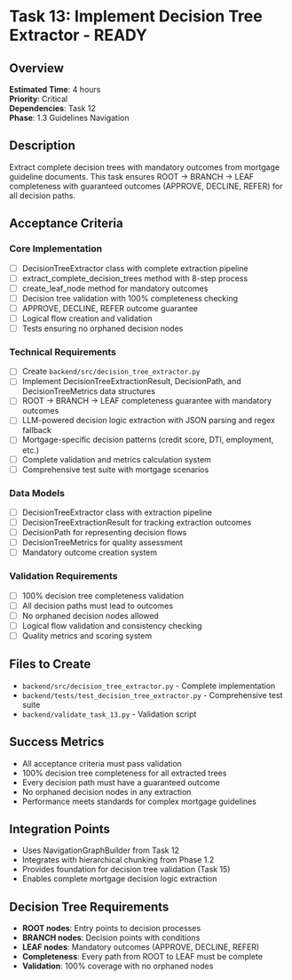 # Task 13: Implement Decision Tree Extractor - READY

## Overview
**Estimated Time**: 4 hours  
**Priority**: Critical  
**Dependencies**: Task 12  
**Phase**: 1.3 Guidelines Navigation

## Description
Extract complete decision trees with mandatory outcomes from mortgage guideline documents. This task ensures ROOT → BRANCH → LEAF completeness with guaranteed outcomes (APPROVE, DECLINE, REFER) for all decision paths.

## Acceptance Criteria

### Core Implementation
- [ ] DecisionTreeExtractor class with complete extraction pipeline
- [ ] extract_complete_decision_trees method with 8-step process
- [ ] create_leaf_node method for mandatory outcomes
- [ ] Decision tree validation with 100% completeness checking
- [ ] APPROVE, DECLINE, REFER outcome guarantee
- [ ] Logical flow creation and validation
- [ ] Tests ensuring no orphaned decision nodes

### Technical Requirements
- [ ] Create `backend/src/decision_tree_extractor.py`
- [ ] Implement DecisionTreeExtractionResult, DecisionPath, and DecisionTreeMetrics data structures
- [ ] ROOT → BRANCH → LEAF completeness guarantee with mandatory outcomes
- [ ] LLM-powered decision logic extraction with JSON parsing and regex fallback
- [ ] Mortgage-specific decision patterns (credit score, DTI, employment, etc.)
- [ ] Complete validation and metrics calculation system
- [ ] Comprehensive test suite with mortgage scenarios

### Data Models
- [ ] DecisionTreeExtractor class with extraction pipeline
- [ ] DecisionTreeExtractionResult for tracking extraction outcomes
- [ ] DecisionPath for representing decision flows
- [ ] DecisionTreeMetrics for quality assessment
- [ ] Mandatory outcome creation system

### Validation Requirements
- [ ] 100% decision tree completeness validation
- [ ] All decision paths must lead to outcomes
- [ ] No orphaned decision nodes allowed
- [ ] Logical flow validation and consistency checking
- [ ] Quality metrics and scoring system

## Files to Create
- `backend/src/decision_tree_extractor.py` - Complete implementation
- `backend/tests/test_decision_tree_extractor.py` - Comprehensive test suite
- `backend/validate_task_13.py` - Validation script

## Success Metrics
- All acceptance criteria must pass validation
- 100% decision tree completeness for all extracted trees
- Every decision path must have a guaranteed outcome
- No orphaned decision nodes in any extraction
- Performance meets standards for complex mortgage guidelines

## Integration Points
- Uses NavigationGraphBuilder from Task 12
- Integrates with hierarchical chunking from Phase 1.2
- Provides foundation for decision tree validation (Task 15)
- Enables complete mortgage decision logic extraction

## Decision Tree Requirements
- **ROOT nodes**: Entry points to decision processes
- **BRANCH nodes**: Decision points with conditions
- **LEAF nodes**: Mandatory outcomes (APPROVE, DECLINE, REFER)
- **Completeness**: Every path from ROOT to LEAF must be complete
- **Validation**: 100% coverage with no orphaned nodes